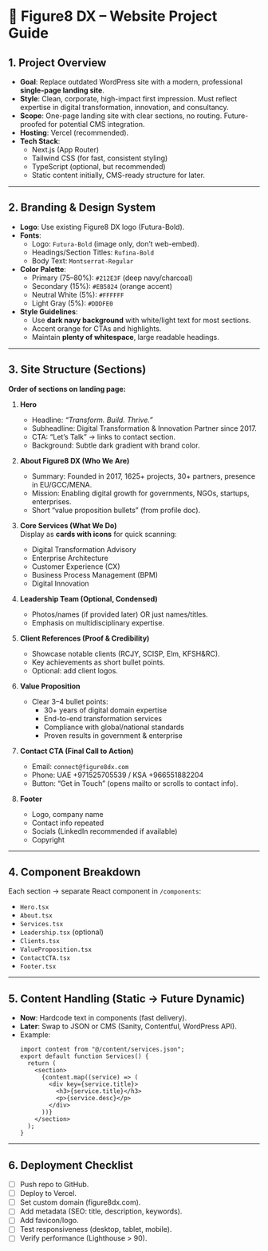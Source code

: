 # 📘 Figure8 DX – Website Project Guide

## 1. Project Overview
- **Goal**: Replace outdated WordPress site with a modern, professional **single-page landing site**.  
- **Style**: Clean, corporate, high-impact first impression. Must reflect expertise in digital transformation, innovation, and consultancy.  
- **Scope**: One-page landing site with clear sections, no routing. Future-proofed for potential CMS integration.  
- **Hosting**: Vercel (recommended).  
- **Tech Stack**:  
  - Next.js (App Router)  
  - Tailwind CSS (for fast, consistent styling)  
  - TypeScript (optional, but recommended)  
  - Static content initially, CMS-ready structure for later.  

---

## 2. Branding & Design System
- **Logo**: Use existing Figure8 DX logo (Futura-Bold).  
- **Fonts**:  
  - Logo: `Futura-Bold` (image only, don’t web-embed).  
  - Headings/Section Titles: `Rufina-Bold`  
  - Body Text: `Montserrat-Regular`  
- **Color Palette**:  
  - Primary (75–80%): `#212E3F` (deep navy/charcoal)  
  - Secondary (15%): `#EB5824` (orange accent)  
  - Neutral White (5%): `#FFFFFF`  
  - Light Gray (5%): `#DDDFE0`  
- **Style Guidelines**:  
  - Use **dark navy background** with white/light text for most sections.  
  - Accent orange for CTAs and highlights.  
  - Maintain **plenty of whitespace**, large readable headings.  

---

## 3. Site Structure (Sections)
**Order of sections on landing page:**

1. **Hero**  
   - Headline: *“Transform. Build. Thrive.”*  
   - Subheadline: Digital Transformation & Innovation Partner since 2017.  
   - CTA: “Let’s Talk” → links to contact section.  
   - Background: Subtle dark gradient with brand color.  

2. **About Figure8 DX (Who We Are)**  
   - Summary: Founded in 2017, 1625+ projects, 30+ partners, presence in EU/GCC/MENA.  
   - Mission: Enabling digital growth for governments, NGOs, startups, enterprises.  
   - Short “value proposition bullets” (from profile doc).  

3. **Core Services (What We Do)**  
   Display as **cards with icons** for quick scanning:  
   - Digital Transformation Advisory  
   - Enterprise Architecture  
   - Customer Experience (CX)  
   - Business Process Management (BPM)  
   - Digital Innovation  

4. **Leadership Team (Optional, Condensed)**  
   - Photos/names (if provided later) OR just names/titles.  
   - Emphasis on multidisciplinary expertise.  

5. **Client References (Proof & Credibility)**  
   - Showcase notable clients (RCJY, SCISP, Elm, KFSH&RC).  
   - Key achievements as short bullet points.  
   - Optional: add client logos.  

6. **Value Proposition**  
   - Clear 3–4 bullet points:  
     - 30+ years of digital domain expertise  
     - End-to-end transformation services  
     - Compliance with global/national standards  
     - Proven results in government & enterprise  

7. **Contact CTA (Final Call to Action)**  
   - Email: `connect@figure8dx.com`  
   - Phone: UAE +971525705539 / KSA +966551882204  
   - Button: “Get in Touch” (opens mailto or scrolls to contact info).  

8. **Footer**  
   - Logo, company name  
   - Contact info repeated  
   - Socials (LinkedIn recommended if available)  
   - Copyright  

---

## 4. Component Breakdown
Each section → separate React component in `/components`:  
- `Hero.tsx`  
- `About.tsx`  
- `Services.tsx`  
- `Leadership.tsx` (optional)  
- `Clients.tsx`  
- `ValueProposition.tsx`  
- `ContactCTA.tsx`  
- `Footer.tsx`  

---

## 5. Content Handling (Static → Future Dynamic)
- **Now**: Hardcode text in components (fast delivery).  
- **Later**: Swap to JSON or CMS (Sanity, Contentful, WordPress API).  
- Example:
  ```tsx
  import content from "@/content/services.json";
  export default function Services() {
    return (
      <section>
        {content.map((service) => (
          <div key={service.title}>
            <h3>{service.title}</h3>
            <p>{service.desc}</p>
          </div>
        ))}
      </section>
    );
  }
  ```

---

## 6. Deployment Checklist
- [ ] Push repo to GitHub.  
- [ ] Deploy to Vercel.  
- [ ] Set custom domain (figure8dx.com).  
- [ ] Add metadata (SEO: title, description, keywords).  
- [ ] Add favicon/logo.  
- [ ] Test responsiveness (desktop, tablet, mobile).  
- [ ] Verify performance (Lighthouse > 90).  
